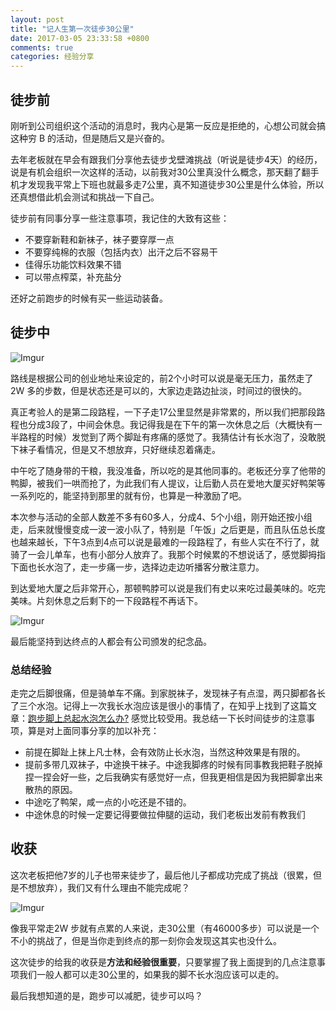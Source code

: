 ```yaml
---
layout: post
title: "记人生第一次徒步30公里"
date: 2017-03-05 23:33:58 +0800
comments: true
categories: 经验分享
---
```


## 徒步前

刚听到公司组织这个活动的消息时，我内心是第一反应是拒绝的，心想公司就会搞这种穷 B 的活动，但是随后又是兴奋的。

去年老板就在早会有跟我们分享他去徒步戈壁滩挑战（听说是徒步4天）的经历，说是有机会组织一次这样的活动，以前我对30公里真没什么概念，那天翻了翻手机才发现我平常上下班也就最多走7公里，真不知道徒步30公里是什么体验，所以还真想借此机会测试和挑战一下自己。

徒步前有同事分享一些注意事项，我记住的大致有这些：

<!--more-->

- 不要穿新鞋和新袜子，袜子要穿厚一点
- 不要穿纯棉的衣服（包括内衣）出汗之后不容易干
- 佳得乐功能饮料效果不错
- 可以带点榨菜，补充盐分

还好之前跑步的时候有买一些运动装备。

## 徒步中

![Imgur](http://i.imgur.com/lU8eKO3l.png)

路线是根据公司的创业地址来设定的，前2个小时可以说是毫无压力，虽然走了2W 多的步数，但是状态还是可以的，大家边走路边扯淡，时间过的很快的。

真正考验人的是第二段路程，一下子走17公里显然是非常累的，所以我们把那段路程也分成3段了，中间会休息。我记得我是在下午的第一次休息之后（大概快有一半路程的时候）发觉到了两个脚趾有疼痛的感觉了。我猜估计有长水泡了，没敢脱下袜子看情况，但是又不想放弃，只好继续忍着痛走。

中午吃了随身带的干粮，我没准备，所以吃的是其他同事的。老板还分享了他带的鸭脚，被我们一哄而抢了，为此我们有人提议，让后勤人员在爱地大厦买好鸭架等一系列吃的，能坚持到那里的就有份，也算是一种激励了吧。

本次参与活动的全部人数差不多有60多人，分成4、5个小组，刚开始还按小组走，后来就慢慢变成一波一波小队了，特别是「午饭」之后更是，而且队伍总长度也越来越长，下午3点到4点可以说是最难的一段路程了，有些人实在不行了，就骑了一会儿单车，也有小部分人放弃了。我那个时候累的不想说话了，感觉脚拇指下面也长水泡了，走一步痛一步，选择边走边听播客分散注意力。

到达爱地大厦之后非常开心，那顿鸭脖可以说是我们有史以来吃过最美味的。吃完美味。片刻休息之后剩下的一下段路程不再话下。

![Imgur](http://i.imgur.com/VbaXQPJ.png)

最后能坚持到达终点的人都会有公司颁发的纪念品。

### 总结经验

走完之后脚很痛，但是骑单车不痛。到家脱袜子，发现袜子有点湿，两只脚都各长了三个水泡。记得上一次我长水泡应该是很小的事情了，在知乎上找到了这篇文章：[跑步脚上总起水泡怎么办?](https://www.zhihu.com/question/23847673/answer/124028510) 感觉比较受用。我总结一下长时间徒步的注意事项，算是对上面同事分享的加以补充：

- 前提在脚趾上抹上凡士林，会有效防止长水泡，当然这种效果是有限的。
- 提前多带几双袜子，中途换干袜子。中途我脚疼的时候有同事教我把鞋子脱掉捏一捏会好一些，之后我确实有感觉好一点，但我更相信是因为我把脚拿出来散热的原因。
- 中途吃了鸭架，咸一点的小吃还是不错的。
- 中途休息的时候一定要记得要做拉伸腿的运动，我们老板出发前有教我们

## 收获

这次老板把他7岁的儿子也带来徒步了，最后他儿子都成功完成了挑战（很累，但是不想放弃），我们又有什么理由不能完成呢？

![Imgur](http://i.imgur.com/qbXRINkl.png)

像我平常走2W 步就有点累的人来说，走30公里（有46000多步）可以说是一个不小的挑战了，但是当你走到终点的那一刻你会发现这其实也没什么。

这次徒步的给我的收获是**方法和经验很重要**，只要掌握了我上面提到的几点注意事项我们一般人都可以走30公里的，如果我的脚不长水泡应该可以走的。

最后我想知道的是，跑步可以减肥，徒步可以吗？